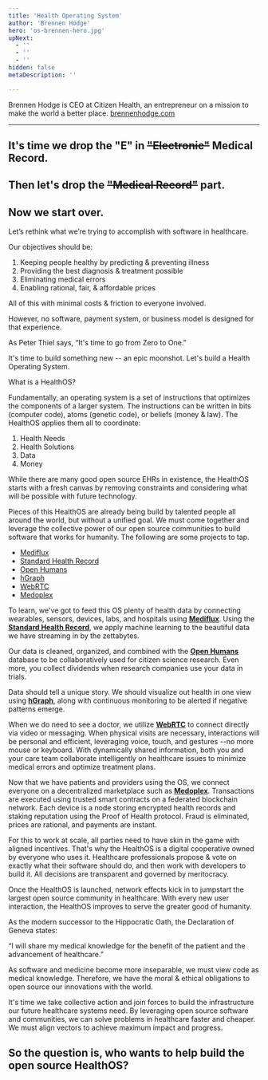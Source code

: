 ```yaml
---
title: 'Health Operating System'
author: 'Brennen Hodge'
hero: 'os-brennen-hero.jpg'
upNext:
  - ''
  - ''
  - ''
hidden: false
metaDescription: ''

---
```


Brennen Hodge is CEO at Citizen Health, an entrepreneur on a mission to make the world a better place. [brennenhodge.com](brennenhodge.com)

---

<div class="spacer"></div>

## It's time we drop the "E" in ~~"Electronic"~~ Medical Record.
## Then let's drop the ~~"Medical Record"~~ part.
## Now we start over.

<div class="spacer"></div>

Let’s rethink what we’re trying to accomplish with software in healthcare.

Our objectives should be:

1. Keeping people healthy by predicting & preventing illness
2. Providing the best diagnosis & treatment possible
3. Eliminating medical errors
4. Enabling rational, fair, & affordable prices

All of this with minimal costs & friction to everyone involved.

However, no software, payment system, or business model is designed for that experience.

As Peter Thiel says, “It's time to go from Zero to One.”

It's time to build something new -- an epic moonshot. Let's build a Health Operating System.

What is a HealthOS?

Fundamentally, an operating system is a set of instructions that optimizes the components of a larger system. The instructions can be written in bits (computer code), atoms (genetic code), or beliefs (money & law). The HealthOS applies them all to coordinate:

1. Health Needs
2. Health Solutions
3. Data
4. Money

While there are many good open source EHRs in existence, the HealthOS starts with a fresh canvas by removing constraints and considering what will be possible with future technology.

Pieces of this HealthOS are already being build by talented people all around the world, but without a unified goal. We must come together and leverage the collective power of our open source communities to build software that works for humanity. The following are some projects to tap.

* [Mediflux](https://github.com/CitizenHealth/Mediflux)
* [Standard Health Record](standardhealthrecord.org)
* [Open Humans](https://www.openhumans.org/)
* [hGraph](hgraph.org)
* [WebRTC](https://webrtc.org/)
* [Medoplex](https://github.com/CitizenHealth/Medoplex)

To learn, we've got to feed this OS plenty of health data by connecting wearables, sensors, devices, labs, and hospitals using **[Mediflux](https://github.com/CitizenHealth/Mediflux)**. Using the **[Standard Health Record](standardhealthrecord.org)**, we apply machine learning to the beautiful data we have streaming in by the zettabytes.

Our data is cleaned, organized, and combined with the **[Open Humans](https://www.openhumans.org/)** database to be collaboratively used for citizen science research. Even more, you collect dividends when research companies use your data in trials.

Data should tell a unique story. We should visualize out health in one view using **[hGraph](hgraph.org)**, along with continuous monitoring to be alerted if negative patterns emerge.

When we do need to see a doctor, we utilize  **[WebRTC](https://webrtc.org/)** to connect directly via video or messaging. When physical visits are necessary, interactions will be personal and efficient, leveraging voice, touch, and gestures --no more mouse or keyboard. With dynamically shared information, both you and your care team collaborate intelligently on healthcare issues to minimize medical errors and optimize treatment plans.

Now that we have patients and providers using the OS, we connect everyone on a decentralized marketplace such as **[Medoplex](https://github.com/CitizenHealth/Medoplex)**. Transactions are executed using trusted smart contracts on a federated blockchain network. Each device is a node storing encrypted health records and staking reputation using the Proof of Health protocol. Fraud is eliminated, prices are rational, and payments are instant.

For this to work at scale, all parties need to have skin in the game with aligned incentives. That's why the HealthOS is a digital cooperative owned by everyone who uses it. Healthcare professionals propose & vote on exactly what their software should do, and then work with developers to build it. All decisions are transparent and governed by meritocracy.

Once the HealthOS is launched, network effects kick in to jumpstart the largest open source community in healthcare. With every new user interaction, the HealthOS improves to serve the greater good of humanity.

As the modern successor to the Hippocratic Oath, the Declaration of Geneva states:

“I will share my medical knowledge for the benefit of the patient and the advancement of healthcare.”

As software and medicine become more inseparable, we must view code as medical knowledge. Therefore, we have the moral & ethical obligations to open source our innovations with the world.

It's time we take collective action and join forces to build the infrastructure our future healthcare systems need. By leveraging open source software and communities, we can solve problems in healthcare faster and cheaper. We must align vectors to achieve maximum impact and progress.

## So the question is, who wants to help build the open source HealthOS?

<div class="spacer"></div>
